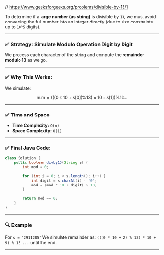 // https://www.geeksforgeeks.org/problems/divisible-by-13/1

To determine if a **large number (as string)** is divisible by `13`, we must avoid converting the full number into an integer directly (due to size constraints up to `10^5` digits).

---

### ✅ **Strategy: Simulate Modulo Operation Digit by Digit**

We process each character of the string and compute the **remainder modulo 13** as we go.

---

### ✅ Why This Works:

We simulate:

$$
\text{num} = (((0 \times 10 + s[0]) \% 13) \times 10 + s[1]) \% 13 \dots
$$

---

### ✅ Time and Space

* **Time Complexity:** `O(n)`
* **Space Complexity:** `O(1)`

---

### ✅ Final Java Code:

```java
class Solution {
    public boolean divby13(String s) {
        int mod = 0;

        for (int i = 0; i < s.length(); i++) {
            int digit = s.charAt(i) - '0';
            mod = (mod * 10 + digit) % 13;
        }

        return mod == 0;
    }
}
```

---

### 🔍 Example

For `s = "2911285"`
We simulate remainder as:
`(((0 * 10 + 2) % 13) * 10 + 9) % 13 ...` until the end.

---
